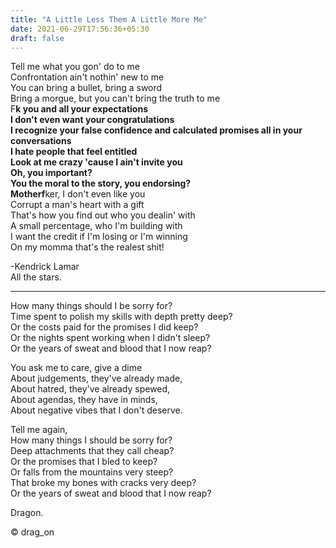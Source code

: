 ```yaml
---
title: "A Little Less Them A Little More Me"
date: 2021-06-29T17:56:36+05:30
draft: false
---
```


Tell me what you gon' do to me  
Confrontation ain't nothin' new to me  
You can bring a bullet, bring a sword  
Bring a morgue, but you can't bring the truth to me  
F**k you and all your expectations  
I don't even want your congratulations  
I recognize your false confidence and calculated promises all in your conversations  
I hate people that feel entitled  
Look at me crazy 'cause I ain't invite you  
Oh, you important?  
You the moral to the story, you endorsing?  
Motherf**ker, I don't even like you  
Corrupt a man's heart with a gift  
That's how you find out who you dealin' with  
A small percentage, who I'm building with  
I want the credit if I'm losing or I'm winning  
On my momma that's the realest shit!  

-Kendrick Lamar  
All the stars.  

---

How many things should I be sorry for?  
Time spent to polish my skills with depth pretty deep?  
Or the costs paid for the promises I did keep?  
Or the nights spent working when I didn't sleep?  
Or the years of sweat and blood that I now reap?  

You ask me to care, give a dime  
About judgements, they've already made,  
About hatred, they've already spewed,  
About agendas, they have in minds,  
About negative vibes that I don't deserve.  

Tell me again,  
How many things I should be sorry for?  
Deep attachments that they call cheap?  
Or the promises that I bled to keep?  
Or falls from the mountains very steep?  
That broke my bones with cracks very deep?  
Or the years of sweat and blood that I now reap?  

Dragon.

© drag_on